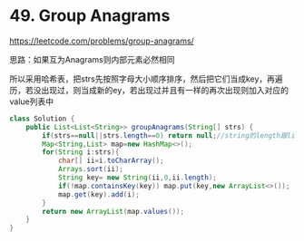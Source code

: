 # 49. Group Anagrams

https://leetcode.com/problems/group-anagrams/

思路：如果互为Anagrams则内部元素必然相同

所以采用哈希表，把strs先按照字母大小顺序排序，然后把它们当成key，再遍历，若没出现过，则当成新的ey，若出现过并且有一样的再次出现则加入对应的value列表中

```java
class Solution {
    public List<List<String>> groupAnagrams(String[] strs) {
        if(strs==null||strs.length==0) return null;//string的length跟list一样是length不是length()
        Map<String,List> map=new HashMap<>();
        for(String i:strs){
            char[] ii=i.toCharArray();
            Arrays.sort(ii);
            String key= new String(ii,0,ii.length);
            if(!map.containsKey(key)) map.put(key,new ArrayList<>());
            map.get(key).add(i);
        }
        return new ArrayList(map.values());
    }
}
